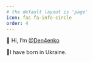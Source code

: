 ```yaml
---
# the default layout is 'page'
icon: fas fa-info-circle
order: 4
---
```


👋 Hi, I’m [@Den4enko](https://github.com/Den4enko)

👀I have born in Ukraine.